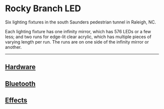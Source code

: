 # Rocky Branch LED

Six lighting fixtures in the south Saunders pedestrian tunnel in Raleigh, NC.

Each lighting fixture has one infinity mirror, which has 576 LEDs or a few less; and two runs for edge-lit clear acrylic, which has multiple pieces of varying length per run. The runs are on one side of the infinity mirror or another.

---

## [Hardware](./docs/hardware.md)

## [Bluetooth](./docs/bluetooth.md)

## [Effects](./docs/effects.md)
